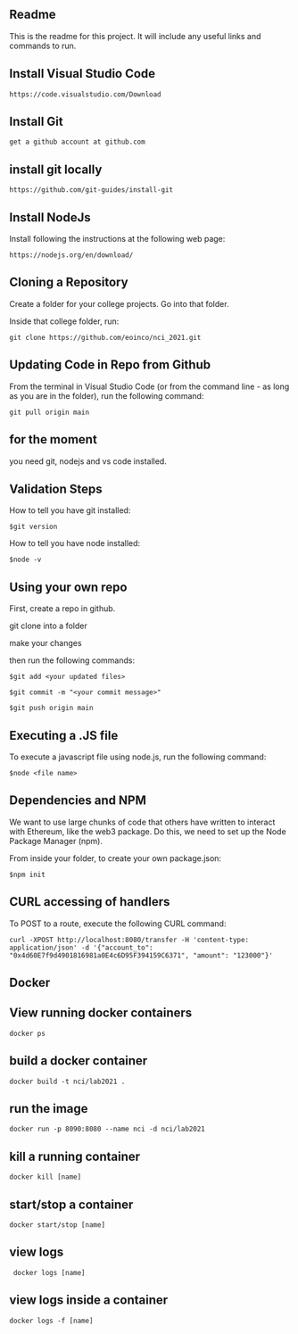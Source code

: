 ## Readme ##
This is the readme for this project. It will include any useful links and commands to run.

## Install Visual Studio Code ##
```https://code.visualstudio.com/Download```

## Install Git ##
```get a github account at github.com```

## install git locally ##

```https://github.com/git-guides/install-git```

## Install NodeJs ##
Install following the instructions at the following web page:

```https://nodejs.org/en/download/```

## Cloning a Repository ##
Create a folder for your college projects. Go into that folder.

Inside that college folder, run:

```git clone https://github.com/eoinco/nci_2021.git```

## Updating Code in Repo from Github ##
From the terminal in Visual Studio Code (or from the command line - as long as you are in the folder), run the following command:

```git pull origin main```

## for the moment ##
you need git, nodejs and vs code installed.

## Validation Steps ##
How to tell you have git installed:

```$git version```

How to tell you have node installed: 

```$node -v```

## Using your own repo ##
First, create a repo in github.

git clone into a folder

make your changes

then run the following commands:

```$git add <your updated files>```

```$git commit -m "<your commit message>"```

```$git push origin main```

## Executing a .JS file ##
To execute a javascript file using node.js, run the following command:

```$node <file name>```

## Dependencies and NPM ##
We want to use large chunks of code that others have written to interact with Ethereum, like the web3 package. Do this, we need to set up the Node Package Manager (npm).

From inside your folder, to create your own package.json:

```$npm init```

## CURL accessing of handlers ##
To POST to a route, execute the following CURL command:

```curl -XPOST http://localhost:8080/transfer -H 'content-type: application/json' -d '{"account_to": "0x4d60E7f9d4901816981a0E4c6D95F394159C6371", "amount": "123000"}'```

## Docker ##
## View running docker containers ##
```docker ps```

## build a docker container ##
```docker build -t nci/lab2021 .```

## run the image ##
```docker run -p 8090:8080 --name nci -d nci/lab2021```

## kill a running container ##
```docker kill [name]```

## start/stop a container ##
```docker start/stop [name]```

## view logs ##
``` docker logs [name]```

## view logs inside a container ##
```docker logs -f [name]```
